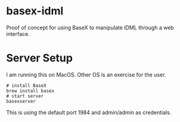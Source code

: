 basex-idml
==========

Proof of concept for using BaseX to manipulate IDML through a web interface.

Server Setup
============

I am running this on MacOS. Other OS is an exercise for the user. 

```
# install BaseX
brew install basex
# start server
basexserver
```
This is using the default port 1984 and admin/admin as credentials. 

